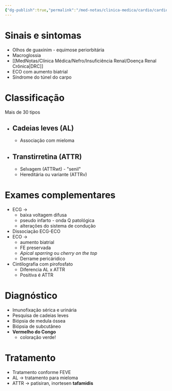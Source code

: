 ```yaml
---
{"dg-publish":true,"permalink":"/med-notas/clinica-medica/cardio/cardiomiopatias/amiloidose/"}
---
```


# Sinais e sintomas
- Olhos de guaxinim - equimose periorbitária
- Macroglossia
- [[MedNotas/Clínica Médica/Nefro/Insuficiência Renal/Doença Renal Crônica\|DRC]]
- ECO com aumento biatrial
- Síndrome do túnel do carpo

# Classificação
Mais de 30 tipos
- ## Cadeias leves (AL)
	- Associação com mieloma
- ## Transtirretina (ATTR)
	- Selvagem (ATTRwt) - "senil"
	- Hereditária ou variante (ATTRv)
# Exames complementares
- ECG -> 
	- baixa voltagem difusa
	- pseudo infarto - onda Q patológica
	- alterações do sistema de condução
- Dissociação ECG-ECO
- ECO ->
	- aumento biatrial
	- FE preservada
	- *Apical sparring* ou *cherry on the top*
	- Derrame pericáridico
- Cintilografia com pirofosfato
	- Diferencia AL x ATTR
	- Positiva é ATTR

# Diagnóstico
- Imunofixação sérica e urinária
- Pesquisa de cadeias leves
- Biópsia de medula óssea
- Biópsia de subcutâneo
- **Vermelho do Congo**
	- coloração verde!

# Tratamento
- Tratamento conforme FEVE
- AL -> tratamento para mieloma
- ATTR -> patisiran, inortesen **tafamidis**